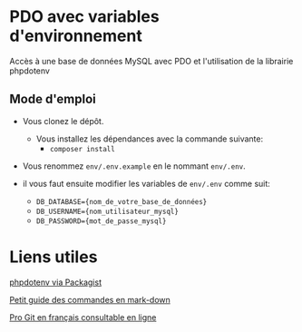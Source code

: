 # PDO avec variables d'environnement
Accès à une base de données MySQL avec PDO et l'utilisation de la librairie phpdotenv

## Mode d'emploi
* Vous clonez le dépôt.
  * Vous installez les dépendances avec la commande suivante:
    * ``composer install``


* Vous renommez ``env/.env.example`` en le nommant ``env/.env``.


* il vous faut ensuite modifier les variables de ``env/.env`` comme suit:
  * ``DB_DATABASE={nom_de_votre_base_de_données}``
  * ``DB_USERNAME={nom_utilisateur_mysql}``
  * ``DB_PASSWORD={mot_de_passe_mysql}``




# Liens utiles
[phpdotenv via Packagist](https://packagist.org/packages/vlucas/phpdotenv)

[Petit guide des commandes en mark-down](https://www.markdownguide.org/basic-syntax/)

[Pro Git en français consultable en ligne](https://git-scm.com/book/fr/v2)